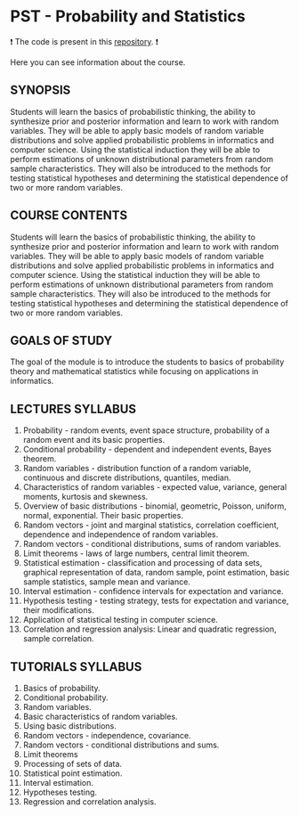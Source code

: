 # PST - Probability and Statistics

❗ The code is present in this [repository](https://github.com/nickobard/Basic-Statistical-Analysis-of-Wage-by-Gender-Dataset). ❗

Here you can see information about the course.

## SYNOPSIS
Students will learn the basics of probabilistic thinking, the ability to synthesize prior and posterior information and learn to work with random variables. They will be able to apply basic models of random variable distributions and solve applied probabilistic problems in informatics and computer science. Using the statistical induction they will be able to perform estimations of unknown distributional parameters from random sample characteristics. They will also be introduced to the methods for testing statistical hypotheses and determining the statistical dependence of two or more random variables.

## COURSE CONTENTS
Students will learn the basics of probabilistic thinking, the ability to synthesize prior and posterior information and learn to work with random variables. They will be able to apply basic models of random variable distributions and solve applied probabilistic problems in informatics and computer science. Using the statistical induction they will be able to perform estimations of unknown distributional parameters from random sample characteristics. They will also be introduced to the methods for testing statistical hypotheses and determining the statistical dependence of two or more random variables.

## GOALS OF STUDY
The goal of the module is to introduce the students to basics of probability theory and mathematical statistics while focusing on applications in informatics.

## LECTURES SYLLABUS
1. Probability - random events, event space structure, probability of a random event and its basic properties.
2. Conditional probability - dependent and independent events, Bayes theorem.
3. Random variables - distribution function of a random variable, continuous and discrete distributions, quantiles, median.
4. Characteristics of random variables - expected value, variance, general moments, kurtosis and skewness.
5. Overview of basic distributions - binomial, geometric, Poisson, uniform, normal, exponential. Their basic properties.
6. Random vectors - joint and marginal statistics, correlation coefficient, dependence and independence of random variables.
7. Random vectors - conditional distributions, sums of random variables.
8. Limit theorems - laws of large numbers, central limit theorem.
9. Statistical estimation - classification and processing of data sets, graphical representation of data, random sample, point estimation, basic sample statistics, sample mean and variance.
10. Interval estimation - confidence intervals for expectation and variance.
11. Hypothesis testing - testing strategy, tests for expectation and variance, their modifications.
12. Application of statistical testing in computer science.
13. Correlation and regression analysis: Linear and quadratic regression, sample correlation.

## TUTORIALS SYLLABUS
1. Basics of probability.
2. Conditional probability.
3. Random variables.
4. Basic characteristics of random variables.
5. Using basic distributions.
6. Random vectors - independence, covariance.
7. Random vectors - conditional distributions and sums.
8. Limit theorems
9. Processing of sets of data.
10. Statistical point estimation.
11. Interval estimation.
12. Hypotheses testing.
13. Regression and correlation analysis.